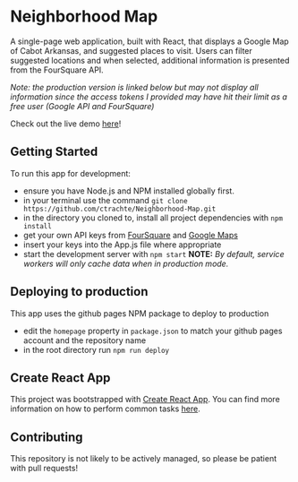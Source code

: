 # Neighborhood Map
A single-page web application, built with React, that displays a Google Map of Cabot Arkansas, and suggested places to visit. Users can filter suggested locations and when selected, additional information is presented from the FourSquare API.

*Note: the production version is linked below but may not display all information since the access tokens I provided may have hit their limit as a free user (Google API and FourSquare)*

Check out the live demo [here](https://ctrachte.github.io/Neighborhood-Map/)!

## Getting Started

To run this app for development:

* ensure you have Node.js and NPM installed globally first.
* in your terminal use the command `git clone https://github.com/ctrachte/Neighborhood-Map.git`
* in the directory you cloned to, install all project dependencies with `npm install`
* get your own API keys from [FourSquare](https://developer.foursquare.com/docs/api/configuration/authentication) and [Google Maps](https://developers.google.com/maps/documentation/javascript/get-api-key)
* insert your keys into the App.js file where appropriate
* start the development server with `npm start`
**NOTE:** *By default, service workers will only cache data when in production mode.*

## Deploying to production
 This app uses the github pages NPM package to deploy to production
 * edit the `homepage` property in `package.json` to match your github pages account and the repository name
 * in the root directory run `npm run deploy`

## Create React App

This project was bootstrapped with [Create React App](https://github.com/facebookincubator/create-react-app). You can find more information on how to perform common tasks [here](https://github.com/facebookincubator/create-react-app/blob/master/packages/react-scripts/template/README.md).

## Contributing

This repository is not likely to be actively managed, so please be patient with pull requests!
